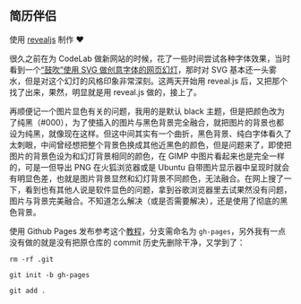 ## 简历伴侣

使用 [revealjs](https://revealjs.com/) 制作 ❤️

很久之前在为 CodeLab 做新网站的时候，花了一些时间尝试各种字体效果，当时看到一个[“鼓吹”使用 SVG 做创意字体的网页幻灯](https://brenna.github.io/talk_svg-typography/#/)，那时对 SVG 基本还一头雾水，但是对这个幻灯的风格印象非常深刻。这两天开始用 reveal.js 后，又把那个找了出来，果然，明显就是用 reveal.js 做的，接上了。

再顺便记一个图片显色有关的问题，我用的是默认 black 主题，但是把颜色改为了纯黑（#000），为了使插入的图片与黑色背景完全融合，就把图片的背景也都设为纯黑，就像现在这样。但这中间其实有一个曲折，黑色背景、纯白字体看久了太刺眼，中间曾经想把整个背景色换成其他近黑色的颜色，但是问题来了，即使把图片的背景色设为和幻灯背景相同的颜色，在 GIMP 中图片看起来也是完全一样的，可是一但导出 PNG 在火狐浏览器或是 Ubuntu 自带图片显示器中呈现时就会有明显色差，也就是图片背景显然和幻灯背景不同颜色，无法融合。在网上搜了一下，看到也有其他人说是软件显色的问题，拿到谷歌浏览器里去试果然没有问题，图片与背景完美融合。不知道怎么解决（或是否需要解决），还是使用了彻底的黑色背景。

使用 Github Pages 发布参考这个[教程](https://danielabaron.me/blog/build-and-publish-presentation-with-html-and-css/)，分支需命名为 `gh-pages`，另外我有一点没有做的就是没有把原仓库的 commit 历史先删除干净，又学到了：

```
rm -rf .git

git init -b gh-pages

git add .

```
